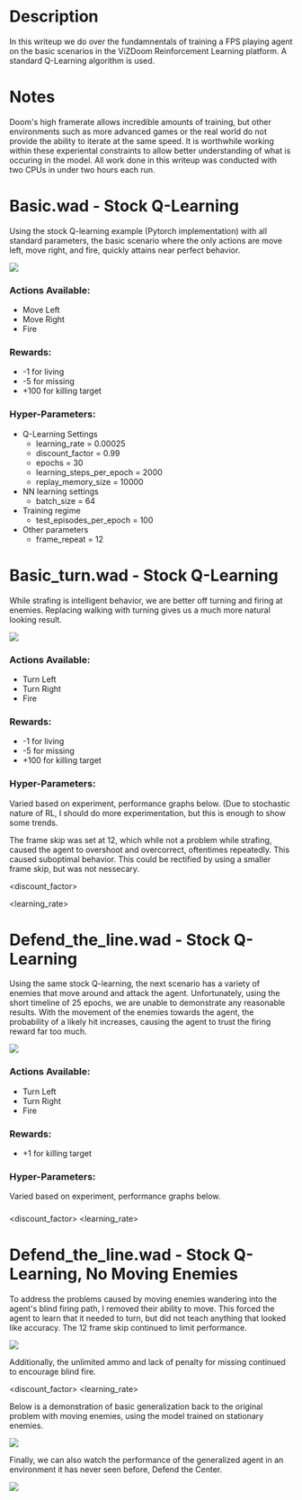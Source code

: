 # Description

In this writeup we do over the fundamnentals of training a FPS playing agent on the basic scenarios in the ViZDoom Reinforcement Learning platform. A standard Q-Learning algorithm is used. 

# Notes

Doom's high framerate allows incredible amounts of training, but other environments such as more advanced games or the real world do not provide the ability to iterate at the same speed. It is worthwhile working within these experiental constraints to allow better understanding of what is occuring in the model. All work done in this writeup was conducted with two CPUs in under two hours each run. 


# Basic.wad - Stock Q-Learning

Using the stock Q-learning example (Pytorch implementation) with all standard parameters, the basic scenario where the only actions are move left, move right, and fire, quickly attains near perfect behavior. 

[![](https://j.gifs.com/L7O6nX.gif)](http://www.youtube.com/watch?v=m-DYZ1N2oO8 "Strafing Demo")

### Actions Available:
* Move Left
* Move Right
* Fire

### Rewards:
* -1 for living
* -5 for missing
* +100 for killing target

### Hyper-Parameters:
* Q-Learning Settings
    * learning_rate = 0.00025
    * discount_factor = 0.99
    * epochs = 30
    * learning_steps_per_epoch = 2000
    * replay_memory_size = 10000
* NN learning settings
    * batch_size = 64
* Training regime
    * test_episodes_per_epoch = 100
* Other parameters
    * frame_repeat = 12

# Basic_turn.wad - Stock Q-Learning

While strafing is intelligent behavior, we are better off turning and firing at enemies. Replacing walking with turning gives us a much more natural looking result.

[![](https://j.gifs.com/71m8Yy.gif)](http://www.youtube.com/watch?v=gEkVpXXfXHs "Turning Demo")

### Actions Available:
* Turn Left
* Turn Right
* Fire

### Rewards:
* -1 for living
* -5 for missing
* +100 for killing target

### Hyper-Parameters: 
Varied based on experiment, performance graphs below. (Due to stochastic nature of RL, I should do more experimentation, but this is enough to show some trends.

The frame skip was set at 12, which while not a problem while strafing, caused the agent to overshoot and overcorrect, oftentimes repeatedly. This caused suboptimal behavior. This could be rectified by using a smaller frame skip, but was not nessecary.


<discount_factor>

<learning_rate>


# Defend_the_line.wad - Stock Q-Learning

Using the same stock Q-learning, the next scenario has a variety of enemies that move around and attack the agent. Unfortunately, using the short timeline of 25 epochs, we are unable to demonstrate any reasonable results. With the movement of the enemies towards the agent, the probability of a likely hit increases, causing the agent to trust the firing reward far too much. 

[![](https://j.gifs.com/1WO1EV.gif)](https://youtu.be/a2CmaojANks "Defend the Line Stock")

### Actions Available:
* Turn Left
* Turn Right
* Fire

### Rewards:
* +1 for killing target

### Hyper-Parameters: 
Varied based on experiment, performance graphs below. 

###

<discount_factor>
<learning_rate>


# Defend_the_line.wad - Stock Q-Learning, No Moving Enemies

To address the problems caused by moving enemies wandering into the agent's blind firing path, I removed their ability to move. This forced the agent to learn that it needed to turn, but did not teach anything that looked like accuracy. The 12 frame skip continued to limit performance. 

[![](https://j.gifs.com/gZOY8G.gif)](http://www.youtube.com/watch?v=U51vwBFBj2s "Defend the Line Stationary")

Additionally, the unlimited ammo and lack of penalty for missing continued to encourage blind fire. 

<discount_factor>
<learning_rate>

Below is a demonstration of basic generalization back to the original problem with moving enemies, using the model trained on stationary enemies. 

[![](https://j.gifs.com/k8kQBN.gif)](http://www.youtube.com/watch?v=dV5MpiGMj8c "Defend the Line Generalized")

Finally, we can also watch the performance of the generalized agent in an environment it has never seen before, Defend the Center.

[![](https://j.gifs.com/p8pwBp.gif)](http://www.youtube.com/watch?v=D5Lgoez-4ok "Defend the Center Generalized")
